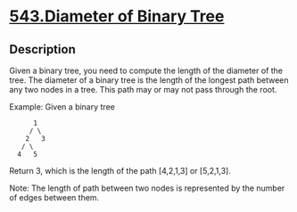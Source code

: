 # [543.Diameter of Binary Tree](https://leetcode.com/problems/diameter-of-binary-tree/)
        
## Description
        

Given a binary tree, you need to compute the length of the diameter of the tree. The diameter of a binary tree is the length of the longest path between any two nodes in a tree. This path may or may not pass through the root.



Example:
Given a binary tree 

          1
         / \
        2   3
       / \     
      4   5    



Return 3, which is the length of the path [4,2,1,3] or [5,2,1,3].


Note:
The length of path between two nodes is represented by the number of edges between them.
